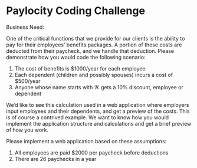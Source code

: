 # Paylocity Coding Challenge

Business Need:

One of the critical functions that we provide for our clients is the ability to pay for their employees’ benefits
packages. A portion of these costs are deducted from their paycheck, and we handle that deduction. Please
demonstrate how you would code the following scenario:

1. The cost of benefits is $1000/year for each employee
2. Each dependent (children and possibly spouses) incurs a cost of $500/year
3. Anyone whose name starts with ‘A’ gets a 10% discount, employee or dependent

We’d like to see this calculation used in a web application where employers input employees and their
dependents, and get a preview of the costs. This is of course a contrived example. We want to know how you
would implement the application structure and calculations and get a brief preview of how you work.

Please implement a web application based on these assumptions:
1. All employees are paid $2000 per paycheck before deductions
2. There are 26 paychecks in a year
